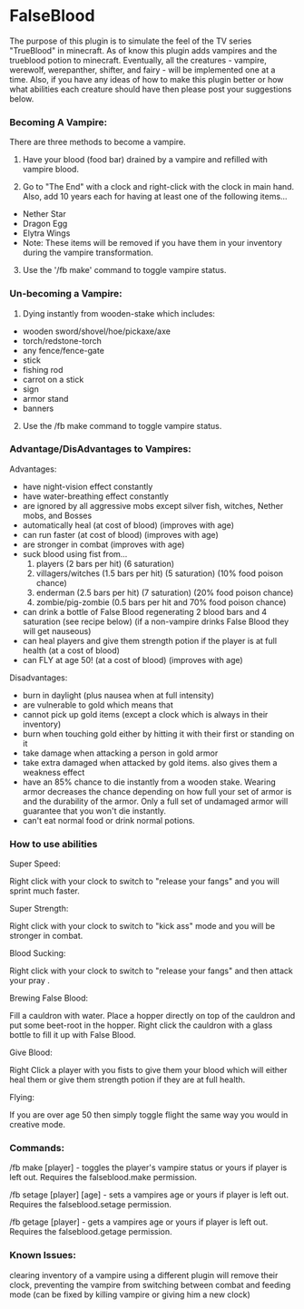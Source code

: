 # FalseBlood

The purpose of this plugin is to simulate the feel of the TV series "TrueBlood" in minecraft. As of know this plugin adds vampires and the trueblood potion to minecraft. Eventually, all the creatures - vampire, werewolf, werepanther, shifter, and fairy - will be implemented one at a time. Also, if you have any ideas of how to make this plugin better or how what abilities each creature should have then please post your suggestions below.

### Becoming A Vampire:

There are three methods to become a vampire.

1. Have your blood (food bar) drained by a vampire and refilled with vampire blood.

2. Go to "The End" with a clock and right-click with the clock in main hand. Also, add 10 years each for having at least one of the following items...
 * Nether Star
 * Dragon Egg
 * Elytra Wings
 * Note: These items will be removed if you have them in your inventory during the vampire transformation.

3. Use the '/fb make' command to toggle vampire status.

### Un-becoming a Vampire:

1. Dying instantly from wooden-stake which includes:
 * wooden sword/shovel/hoe/pickaxe/axe
 * torch/redstone-torch
 * any fence/fence-gate
 * stick
 * fishing rod
 * carrot on a stick
 * sign
 * armor stand
 * banners
 
2. Use the /fb make command to toggle vampire status.

### Advantage/DisAdvantages to Vampires:

Advantages:

* have night-vision effect constantly
* have water-breathing effect constantly
* are ignored by all aggressive mobs except silver fish, witches, Nether mobs, and Bosses
* automatically heal (at cost of blood) (improves with age)
* can run faster (at cost of blood) (improves with age)
* are stronger in combat (improves with age)
* suck blood using fist from...
  1. players (2 bars per hit) (6 saturation)
  2. villagers/witches (1.5 bars per hit) (5 saturation) (10% food poison chance)
  3. enderman (2.5 bars per hit) (7 saturation) (20% food poison chance)
  4. zombie/pig-zombie (0.5 bars per hit and 70% food poison chance)
* can drink a bottle of False Blood regenerating 2 blood bars and 4 saturation (see recipe below) (if a non-vampire drinks False Blood they will get nauseous)
* can heal players and give them strength potion if the player is at full health (at a cost of blood)
* can FLY at age 50! (at a cost of blood) (improves with age)

Disadvantages:

* burn in daylight (plus nausea when at full intensity)
* are vulnerable to gold which means that
* cannot pick up gold items (except a clock which is always in their inventory)
* burn when touching gold either by hitting it with their first or standing on it
* take damage when attacking a person in gold armor
* take extra damaged when attacked by gold items. also gives them a weakness effect
* have an 85% chance to die instantly from a wooden stake. Wearing armor decreases the chance depending on how full your set of armor is and the durability of the armor. Only a full set of undamaged armor will guarantee that you won't die instantly.
* can't eat normal food or drink normal potions.

### How to use abilities

Super Speed:

Right click with your clock to switch to "release your fangs" and you will sprint much faster.

Super Strength:

Right click with your clock to switch to "kick ass" mode and you will be stronger in combat.

Blood Sucking:

Right click with your clock to switch to "release your fangs" and then attack your pray .

Brewing False Blood:

Fill a cauldron with water. Place a hopper directly on top of the cauldron and put some beet-root in the hopper. Right click the cauldron with a glass bottle to fill it up with False Blood.

Give Blood:

Right Click a player with you fists to give them your blood which will either heal them or give them strength potion if they are at full health.

Flying:

If you are over age 50 then simply toggle flight the same way you would in creative mode.

### Commands:

/fb make [player] - toggles the player's vampire status or yours if player is left out. Requires the falseblood.make permission.

/fb setage [player] [age] - sets a vampires age or yours if player is left out. Requires the falseblood.setage permission.

/fb getage [player] - gets a vampires age or yours if player is left out. Requires the falseblood.getage permission.

### Known Issues:

clearing inventory of a vampire using a different plugin will remove their clock, preventing the vampire from switching between combat and feeding mode (can be fixed by killing vampire or giving him a new clock)
